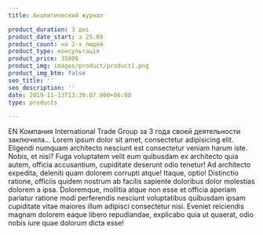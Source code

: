 ```yaml
---
title: Аналитический журнал

product_duration: 3 дні
product_date_start: з 25.08
product_count: на 2-х людей
product_type: консультація
product_price: 3500$
product_img: images/product/product1.png
product_img_btm: false
seo_title: ''
seo_description: ''
date: 2019-11-13T13:39:07.000+06:00
type: products

---
```

EN Компания International Trade Group за 3 года своей деятельности заключила…
Lorem ipsum dolor sit amet, consectetur adipisicing elit. Eligendi numquam architecto nesciunt est consectetur veniam harum iste. Nobis, et nisi? Fuga voluptatem velit eum quibusdam ex architecto quia autem, officia accusantium, cupiditate deserunt odio tenetur! Ad architecto expedita, deleniti quam dolorem corrupti atque! Itaque, optio! Distinctio ratione, officiis quidem nostrum ab facilis sapiente doloribus dolor molestias dolorem a ipsa. Doloremque, mollitia atque non esse et officia aperiam pariatur ratione modi perferendis nesciunt voluptatibus quibusdam ipsam cupiditate vitae maiores illum adipisci consectetur nisi. Eveniet reiciendis magnam dolorem eaque libero repudiandae, explicabo quia ut quaerat, odio nobis iure quae dolorum dicta esse!